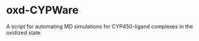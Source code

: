 # oxd-CYPWare
A script for automating MD simulations for CYP450-ligand complexes in the oxidized state
